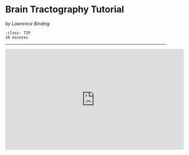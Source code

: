 # Brain Tractography Tutorial
_by Lawrence Binding_

```{admonition} Estimated Time 
:class: TIP
20 minutes
```

---

<div class="iframe-container">
<iframe width="560" height="315" src="https://www.youtube.com/watch?v=BsdyWjK4Tuo" title="YouTube video player" frameborder="0" allow="accelerometer; autoplay; clipboard-write; encrypted-media; gyroscope; picture-in-picture" allowfullscreen></iframe>
</div>
</div>


<style>
  .iframe-container {
		text-align:center;
  		width:100%;
  }
</style>
